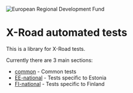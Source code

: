 ![European Regional Development Fund](https://github.com/e-gov/RIHA-Frontend/raw/master/logo/EU/EU.png "European Regional Development Fund")

# X-Road automated tests

This is a library for X-Road tests.

Currently there are 3 main sections:

- [common](common) - Common tests
- [EE-national](EE-national) - Tests specific to Estonia
- [FI-national](FI-national) - Tests specific to Finland
